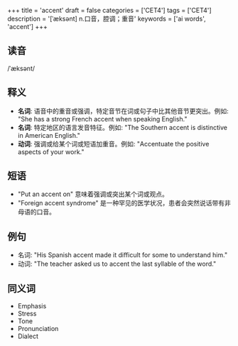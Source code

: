 +++
title = 'accent'
draft = false
categories = ['CET4']
tags = ['CET4']
description = '[ˈæksənt] n.口音，腔调；重音'
keywords = ['ai words', 'accent']
+++

## 读音
/ˈæksənt/

## 释义
- **名词**: 语音中的重音或强调，特定音节在词或句子中比其他音节更突出。例如: "She has a strong French accent when speaking English."
- **名词**: 特定地区的语言发音特征。例如: "The Southern accent is distinctive in American English."
- **动词**: 强调或给某个词或短语加重音。例如: "Accentuate the positive aspects of your work."

## 短语
- "Put an accent on" 意味着强调或突出某个词或观点。
- "Foreign accent syndrome" 是一种罕见的医学状况，患者会突然说话带有非母语的口音。

## 例句
- 名词: "His Spanish accent made it difficult for some to understand him."
- 动词: "The teacher asked us to accent the last syllable of the word."
  
## 同义词
- Emphasis
- Stress
- Tone
- Pronunciation
- Dialect
